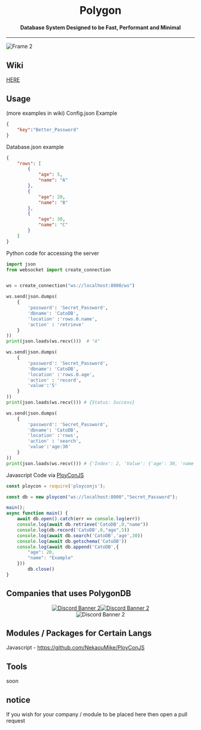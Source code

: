 <div align="center"><h1>Polygon</h1></div>
<div align="center"><h4>Database System Designed to be Fast, Performant and Minimal</h4></div>
<hr>

![Frame 2](https://user-images.githubusercontent.com/65754609/215379958-d8f02d22-fec4-4200-85c1-0177a62e661d.png)

## Wiki
[HERE](https://github.com/JewishLewish/PolygonDB/wiki)

## Usage
(more examples in wiki)
Config.json Example
```json
{
    "key":"Better_Password"
}
```

Database.json example
```json
{
	"rows": [
		{
			"age": 5,
			"name": "A"
		},
		{
			"age": 20,
			"name": "B"
		},
		{
			"age": 30,
			"name": "C"
		}
	]
}
```
Python code for accessing the server
```python
import json
from websocket import create_connection


ws = create_connection("ws://localhost:8000/ws")

ws.send(json.dumps(
    {
        'password': 'Secret_Password', 
        'dbname': 'CatoDB',
        'location' :'rows.0.name',
        'action' : 'retrieve'
    }
))
print(json.loads(ws.recv()))  # "A"

ws.send(json.dumps(
    {
        'password': 'Secret_Password', 
        'dbname': 'CatoDB',
        'location' :'rows.0.age',
        'action' : 'record',
        'value':'5'
    }
))
print(json.loads(ws.recv())) # {Status: Success}

ws.send(json.dumps(
    {
        'password': 'Secret_Password', 
        'dbname': 'CatoDB',
        'location' :'rows',
        'action' : 'search',
        'value':'age:30'
    }
))
print(json.loads(ws.recv())) # {'Index': 2, 'Value': {'age': 30, 'name': 'C'}}
```
Javascript Code via [PloyConJS](https://github.com/NekaouMike/PloyConJS)
```js
const ploycon = require('ployconjs');

const db = new ploycon("ws://localhost:8000","Secret_Password");

main();
async function main() {
    await db.open().catch(err => console.log(err))
    console.log(await db.retrieve('CatoDB',0,"name"))
    console.log(db.record('CatoDB',0,"age",5))
    console.log(await db.search('CatoDB','age',30))
    console.log(await db.getschema('CatoDB'))
    console.log(await db.append('CatoDB',{
        "age": 20,
        "name": "Example"
    }))
        db.close()
}
```
## Companies that uses PolygonDB 

<div style="display: flex; justify-content: center;">
		<a href="https://discord.gg/MHEAwNjKb2">

<img src="https://discordapp.com/api/guilds/692451473698586704/widget.png?style=banner2" alt="Discord Banner 2"/>
		</a>
	<a href="https://discord.gg/MHEAwNjKb2"><img src="https://discordapp.com/api/guilds/1024761808407498893/widget.png?style=banner2" alt="Discord Banner 2"/></a>
</div>
<div style="display: flex; justify-content: center;">
	<img src="https://discordapp.com/api/guilds/1046141941387116565/widget.png?style=banner2" alt="Discord Banner 2"/>
</div>


## Modules / Packages for Certain Langs
Javascript - https://github.com/NekaouMike/PloyConJS

## Tools
soon

## notice
If you wish for your company / module to be placed here then open a pull request
